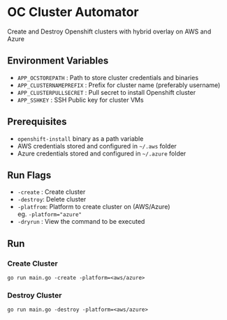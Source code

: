 # OC Cluster Automator
Create and Destroy Openshift clusters with hybrid overlay on AWS and Azure

## Environment Variables
* `APP_OCSTOREPATH`         : Path to store cluster credentials and binaries 
* `APP_CLUSTERNAMEPREFIX`   : Prefix for cluster name (preferably username)
* `APP_CLUSTERPULLSECRET`   : Pull secret to install Openshift cluster
* `APP_SSHKEY`              : SSH Public key for cluster VMs

## Prerequisites 
* `openshift-install` binary as a path variable 
* AWS credentials stored and configured in `~/.aws` folder
* Azure credentials stored and configured in `~/.azure` folder

## Run Flags
* `-create` : Create cluster 
* `-destroy`: Delete cluster
* `-platfrom`: Platform to create cluster on (AWS/Azure) <br>
                eg. `-platform="azure"`
* `-dryrun` : View the command to be executed

## Run
### Create Cluster 
`go run main.go -create -platform=<aws/azure>`

### Destroy Cluster
`go run main.go -destroy -platform=<aws/azure>`

